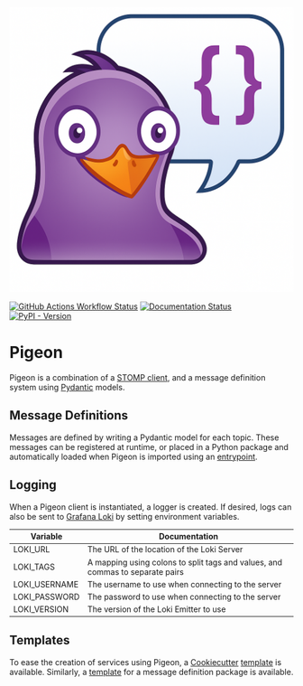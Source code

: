 ![Pigeon logo](imgs/pigeon_1024.png)

[![GitHub Actions Workflow Status](https://img.shields.io/github/actions/workflow/status/TilEM-project/pigeon/main.yaml)](https://github.com/AllenInstitute/pigeon/actions)
[![Documentation Status](https://readthedocs.org/projects/pigeon/badge/?version=latest)](https://pigeon.readthedocs.io/en/latest/?badge=latest)
[![PyPI - Version](https://img.shields.io/pypi/v/pigeon-client)](https://pypi.org/project/pigeon-client/)

# Pigeon

Pigeon is a combination of a [STOMP client](https://pypi.org/project/stomp-py/), and a message definition system using [Pydantic](https://docs.pydantic.dev/latest/) models.

## Message Definitions

Messages are defined by writing a Pydantic model for each topic. These messages can be registered at runtime, or placed in a Python package and automatically loaded when Pigeon is imported using an [entrypoint](https://packaging.python.org/en/latest/specifications/entry-points/).

## Logging

When a Pigeon client is instantiated, a logger is created. If desired, logs can also be sent to [Grafana Loki](https://grafana.com/oss/loki/) by setting environment variables.

| Variable      | Documentation                                                                 |
| ------------- | ----------------------------------------------------------------------------- |
| LOKI_URL      | The URL of the location of the Loki Server                                    |
| LOKI_TAGS     | A mapping using colons to split tags and values, and commas to separate pairs |
| LOKI_USERNAME | The username to use when connecting to the server                             |
| LOKI_PASSWORD | The password to use when connecting to the server                             |
| LOKI_VERSION  | The version of the Loki Emitter to use                                        |

## Templates

To ease the creation of services using Pigeon, a [Cookiecutter](https://cookiecutter.readthedocs.io/en/stable/) [template](https://github.com/AllenInstitute/pigeon-service-cookiecutter) is available. Similarly, a [template](https://github.com/AllenInstitute/pigeon-msgs-cookiecutter) for a message definition package is available.
